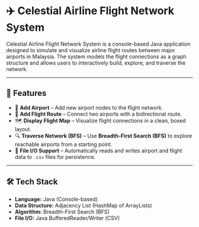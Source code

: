 # ✈️ Celestial Airline Flight Network System

Celestial Airline Flight Network System is a console-based Java application designed to simulate and visualize airline flight routes between major airports in Malaysia. The system models the flight connections as a graph structure and allows users to interactively build, explore, and traverse the network.

---

## 🚀 Features

- 📍 **Add Airport** – Add new airport nodes to the flight network.
- 🔗 **Add Flight Route** – Connect two airports with a bidirectional route.
- 🗺️ **Display Flight Map** – Visualize flight connections in a clean, boxed layout.
- 🔍 **Traverse Network (BFS)** – Use **Breadth-First Search (BFS)** to explore reachable airports from a starting point.
- 💾 **File I/O Support** – Automatically reads and writes airport and flight data to `.csv` files for persistence.

---

## 🛠️ Tech Stack

- **Language:** Java (Console-based)
- **Data Structure:** Adjacency List (HashMap of ArrayLists)
- **Algorithm:** Breadth-First Search (BFS)
- **File I/O:** Java BufferedReader/Writer (CSV)

